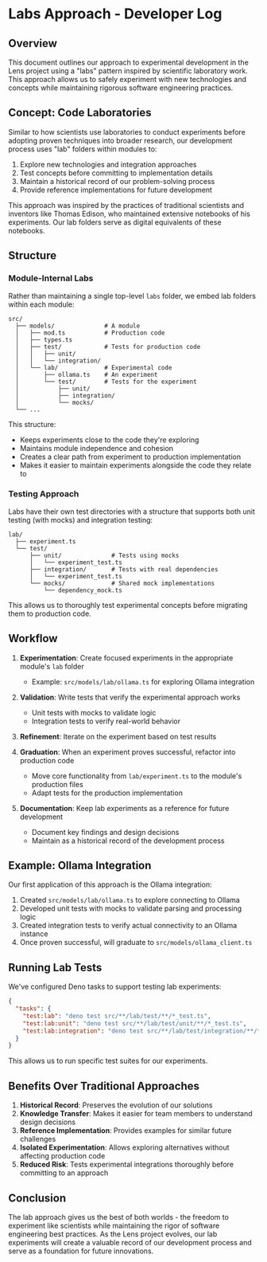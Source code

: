  # Labs Approach - Developer Log

## Overview

This document outlines our approach to experimental development in the Lens project using a "labs" pattern inspired by scientific laboratory work. This approach allows us to safely experiment with new technologies and concepts while maintaining rigorous software engineering practices.

## Concept: Code Laboratories

Similar to how scientists use laboratories to conduct experiments before adopting proven techniques into broader research, our development process uses "lab" folders within modules to:

1. Explore new technologies and integration approaches
2. Test concepts before committing to implementation details
3. Maintain a historical record of our problem-solving process
4. Provide reference implementations for future development

This approach was inspired by the practices of traditional scientists and inventors like Thomas Edison, who maintained extensive notebooks of his experiments. Our lab folders serve as digital equivalents of these notebooks.

## Structure

### Module-Internal Labs

Rather than maintaining a single top-level `labs` folder, we embed lab folders within each module:

```
src/
  ├── models/              # A module
  │   ├── mod.ts           # Production code
  │   ├── types.ts
  │   ├── test/            # Tests for production code
  │   │   ├── unit/
  │   │   └── integration/
  │   └── lab/             # Experimental code
  │       ├── ollama.ts    # An experiment
  │       └── test/        # Tests for the experiment
  │           ├── unit/
  │           ├── integration/
  │           └── mocks/
  └── ...
```

This structure:
- Keeps experiments close to the code they're exploring
- Maintains module independence and cohesion
- Creates a clear path from experiment to production implementation
- Makes it easier to maintain experiments alongside the code they relate to

### Testing Approach

Labs have their own test directories with a structure that supports both unit testing (with mocks) and integration testing:

```
lab/
  ├── experiment.ts
  └── test/
      ├── unit/              # Tests using mocks
      │   └── experiment_test.ts
      ├── integration/       # Tests with real dependencies
      │   └── experiment_test.ts
      └── mocks/             # Shared mock implementations
          └── dependency_mock.ts
```

This allows us to thoroughly test experimental concepts before migrating them to production code.

## Workflow

1. **Experimentation**: Create focused experiments in the appropriate module's `lab` folder
   - Example: `src/models/lab/ollama.ts` for exploring Ollama integration

2. **Validation**: Write tests that verify the experimental approach works
   - Unit tests with mocks to validate logic
   - Integration tests to verify real-world behavior

3. **Refinement**: Iterate on the experiment based on test results

4. **Graduation**: When an experiment proves successful, refactor into production code
   - Move core functionality from `lab/experiment.ts` to the module's production files
   - Adapt tests for the production implementation

5. **Documentation**: Keep lab experiments as a reference for future development
   - Document key findings and design decisions
   - Maintain as a historical record of the development process

## Example: Ollama Integration

Our first application of this approach is the Ollama integration:

1. Created `src/models/lab/ollama.ts` to explore connecting to Ollama
2. Developed unit tests with mocks to validate parsing and processing logic
3. Created integration tests to verify actual connectivity to an Ollama instance
4. Once proven successful, will graduate to `src/models/ollama_client.ts`

## Running Lab Tests

We've configured Deno tasks to support testing lab experiments:

```json
{
  "tasks": {
    "test:lab": "deno test src/**/lab/test/**/*_test.ts",
    "test:lab:unit": "deno test src/**/lab/test/unit/**/*_test.ts",
    "test:lab:integration": "deno test src/**/lab/test/integration/**/*_test.ts"
  }
}
```

This allows us to run specific test suites for our experiments.

## Benefits Over Traditional Approaches

1. **Historical Record**: Preserves the evolution of our solutions
2. **Knowledge Transfer**: Makes it easier for team members to understand design decisions
3. **Reference Implementation**: Provides examples for similar future challenges
4. **Isolated Experimentation**: Allows exploring alternatives without affecting production code
5. **Reduced Risk**: Tests experimental integrations thoroughly before committing to an approach

## Conclusion

The lab approach gives us the best of both worlds - the freedom to experiment like scientists while maintaining the rigor of software engineering best practices. As the Lens project evolves, our lab experiments will create a valuable record of our development process and serve as a foundation for future innovations.